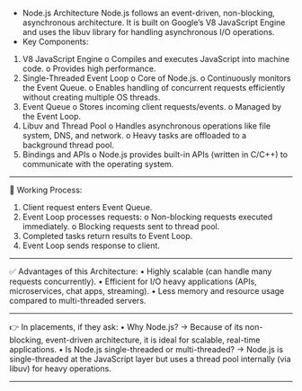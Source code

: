 * Node.js Architecture
Node.js follows an event-driven, non-blocking, asynchronous architecture. It is built on Google’s V8 JavaScript Engine and uses the libuv library for handling asynchronous I/O operations.
 * Key Components:
1.	V8 JavaScript Engine
o	Compiles and executes JavaScript into machine code.
o	Provides high performance.
2.	Single-Threaded Event Loop
o	Core of Node.js.
o	Continuously monitors the Event Queue.
o	Enables handling of concurrent requests efficiently without creating multiple OS threads.
3.	Event Queue
o	Stores incoming client requests/events.
o	Managed by the Event Loop.
4.	Libuv and Thread Pool
o	Handles asynchronous operations like file system, DNS, and network.
o	Heavy tasks are offloaded to a background thread pool.
5.	Bindings and APIs
o	Node.js provides built-in APIs (written in C/C++) to communicate with the operating system.
________________________________________
📌 Working Process:
1.	Client request enters Event Queue.
2.	Event Loop processes requests:
o	Non-blocking requests executed immediately.
o	Blocking requests sent to thread pool.
3.	Completed tasks return results to Event Loop.
4.	Event Loop sends response to client.
________________________________________
✅ Advantages of this Architecture:
•	Highly scalable (can handle many requests concurrently).
•	Efficient for I/O heavy applications (APIs, microservices, chat apps, streaming).
•	Less memory and resource usage compared to multi-threaded servers.
________________________________________
👉 In placements, if they ask:
•	Why Node.js? → Because of its non-blocking, event-driven architecture, it is ideal for scalable, real-time applications.
•	Is Node.js single-threaded or multi-threaded? → Node.js is single-threaded at the JavaScript layer but uses a thread pool internally (via libuv) for heavy operations.
________________________________________

